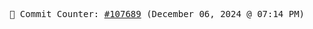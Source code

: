 <p align="center">
    <samp>
        📮 Commit Counter: <a href="https://github.com/Javascript-void0/Javascript-void0/commits/main">#107689</a> (December 06, 2024 @ 07:14 PM)
    </samp>
</p>